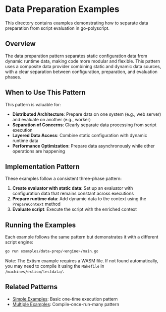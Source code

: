# Data Preparation Examples

This directory contains examples demonstrating how to separate data preparation from script evaluation in go-polyscript.

## Overview

The data preparation pattern separates static configuration data from dynamic runtime data, making code more modular and flexible. This pattern uses a composite data provider combining static and dynamic data sources, with a clear separation between configuration, preparation, and evaluation phases.

## When to Use This Pattern

This pattern is valuable for:

- **Distributed Architecture**: Prepare data on one system (e.g., web server) and evaluate on another (e.g., worker)
- **Separation of Concerns**: Clearly separate data processing from script execution
- **Layered Data Access**: Combine static configuration with dynamic runtime data
- **Performance Optimization**: Prepare data asynchronously while other operations are happening

## Implementation Pattern

These examples follow a consistent three-phase pattern:

1. **Create evaluator with static data**: Set up an evaluator with configuration data that remains constant across executions
2. **Prepare runtime data**: Add dynamic data to the context using the `PrepareContext` method
3. **Evaluate script**: Execute the script with the enriched context

## Running the Examples

Each example follows the same pattern but demonstrates it with a different script engine:

```bash
go run examples/data-prep/<engine>/main.go
```

Note: The Extism example requires a WASM file. If not found automatically, you may need to compile it using the `Makefile` in `/machines/extism/testdata/`.

## Related Patterns

- [Simple Examples](/examples/simple): Basic one-time execution pattern
- [Multiple Examples](/examples/multiple-instantiation): Compile-once-run-many pattern